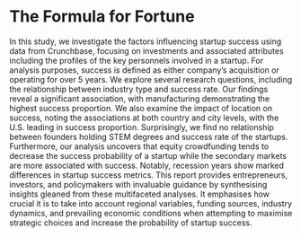 # The Formula for Fortune

In this study, we investigate the factors influencing startup success using data from Crunchbase, focusing on investments and associated attributes including the profiles of the key personnels involved in a startup. For analysis purposes, success is defined as either company’s acquisition or operating for over 5 years. We explore several research questions, including the relationship between industry type and success rate. Our findings reveal a significant association, with manufacturing demonstrating the highest success proportion. We also examine the impact of location on success, noting the associations at both country and city levels, with the U.S. leading in success proportion. Surprisingly, we find no relationship  between founders holding STEM degrees and success rate of the startups. Furthermore, our analysis uncovers that equity crowdfunding tends to decrease the success probability of a startup while the secondary markets are more associated with success. Notably, recession years show marked differences in startup success metrics. This report provides entrepreneurs, investors, and policymakers with invaluable guidance by synthesising insights gleaned from these multifaceted analyses. It emphasises how crucial it is to take into account regional variables, funding sources, industry dynamics, and prevailing economic conditions when attempting to maximise strategic choices and increase the probability of startup success.

